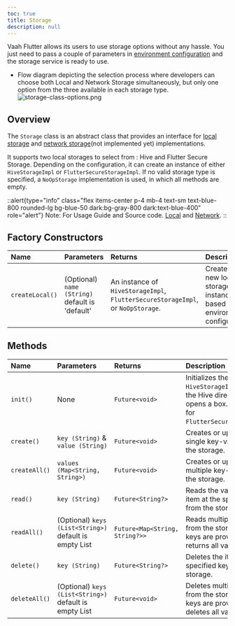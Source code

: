```yaml
---
toc: true
title: Storage
description: null
---
```


Vaah Flutter allows its users to use storage options without any hassle. You just need to pass a couple of parameters in [environment configuration](../3.essentials/2.environments.md) and the storage service is ready to use.

- Flow diagram depicting the selection process where developers can choose both Local and Network Storage simultaneously, but only one option from the three available in each storage type.
    <img src="/images/flutter/storage/storage-class-options.png" alt="storage-class-options.png">


## Overview

The `Storage` class is an abstract class that provides an interface for [local storage](../5.directory_structure/3.vaahextendflutter/5.services/storage/1.local_storage.md) and [network storage](../5.directory_structure/3.vaahextendflutter/5.services/storage/2.network_storage.md)(not implemented yet) implementations. 

It supports two local storages to select from : Hive and Flutter Secure Storage. Depending on the configuration, it can create an instance of either `HiveStorageImpl` or `FlutterSecureStorageImpl`. If no valid storage type is specified, a `NoOpStorage` implementation is used, in which all methods are empty.

::alert{type="info" class="flex items-center p-4 mb-4 text-sm text-blue-800 rounded-lg bg-blue-50 dark:bg-gray-800 dark:text-blue-400" role="alert"}
Note: For Usage Guide and Source code. [Local](../5.directory_structure/3.vaahextendflutter/5.services/storage/1.local_storage.md) and [Network](../5.directory_structure/3.vaahextendflutter/5.services/storage/2.network_storage.md).
::

## Factory Constructors

|        Name        |    Parameters   |  Returns    |  Description |
|        :---        |     :---        |    :----    |     :---     |
|   `createLocal()`  | (Optional) `name (String)` default is 'default' | An instance of `HiveStorageImpl`, `FlutterSecureStorageImpl`, or `NoOpStorage`. | Creates a new local storage instance based on the environment configuration. |


## Methods

| Name          | Parameters |  Returns    |  Description    |
|    :---       |   :----    |    :----    |     :---        |
| `init()`      | None       | `Future<void>` | Initializes the storage. For `HiveStorageImpl`, it sets up the Hive directory and opens a box. Not required for `FlutterSecureStorageImpl`. |
| `create()`    | `key (String)` & `value (String)` | `Future<void>` | Creates or updates a single key-value pair in the storage. |
| `createAll()` | `values (Map<String, String>)` | `Future<void>` | Creates or updates multiple key-value pairs in the storage. |
| `read()`      | `key (String)` | `Future<String?>` | Reads the value of the item at the specified key from the storage. |
| `readAll()`   | (Optional) `keys (List<String>)` default is empty List  | `Future<Map<String, String?>>` | Reads multiple values from the storage. If no keys are provided, it returns all values. |
| `delete()`    | `key (String)` | `Future<String?>` | Deletes the item at the specified key from the storage. |
| `deleteAll()` | (Optional) `keys (List<String>)` default is empty List | `Future<void>` | Deletes multiple items from the storage. If no keys are provided, it deletes all values. | 
